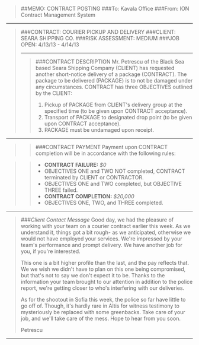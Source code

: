 > ##MEMO: CONTRACT POSTING
> ###To: Kavala Office
> ###From: ION Contract Management System

----------
>###CONTRACT: COURIER PICKUP AND DELIVERY 
>###CLIENT: SEARA SHIPPING CO.
>###RISK ASSESSMENT: MEDIUM
>###JOB OPEN: 4/13/13 - 4/14/13
>***
>>###CONTRACT DESCRIPTION
>>Mr. Petrescu of the Black Sea based Seara Shipping Company (CLIENT) has requested another short-notice delivery of a package (CONTRACT). The package to be delivered (PACKAGE) is to not be damaged under any circumstances. CONTRACT has three OBJECTIVES outlined by the CLIENT:
>>
>>1. Pickup of PACKAGE from CLIENT's delivery group at the specified time (to be given upon CONTRACT acceptance).
>>2. Transport of PACKAGE to designated drop point (to be given upon CONTRACT acceptance).
>>3. PACKAGE must be undamaged upon receipt.

***

>>###CONTRACT PAYMENT
>>Payment upon CONTRACT completion will be in accordance with the following rules:

>>- **CONTRACT FAILURE:** *$0*
>>  - OBJECTIVES ONE and TWO NOT completed, CONTRACT terminated by CLIENT or CONTRACTOR.
>>  - OBJECTIVES ONE and TWO completed, but OBJECTIVE THREE failed.
>>- **CONTRACT COMPLETION:** *$20,000*
>>  - OBJECTIVES ONE, TWO, and THREE completed.

***

>###*Client Contact Message*
>Good day, we had the pleasure of working with your team on a courier contract earlier this week. As we understand it, things got a bit rough- as we anticipated, otherwise we would not have employed your services. We're impressed by your team's performance and prompt delivery. We have another job for you, if you're interested. 
>
>This one is a bit higher profile than the last, and the pay reflects that. We we wish we didn't have to plan on this one being compromised, but that's not to say we don't expect it to be. Thanks to the information your team brought to our attention in addition to the police report, we're getting closer to who's interfering with our deliveries. 
>
>As for the shootout in Sofia this week, the police so far have little to go off of. Though, it's hardly rare in Altis for witness testimony  to mysteriously be replaced with some greenbacks. Take care of your job, and we'll take care of the mess. Hope to hear from you soon.
>
>Petrescu 

***
